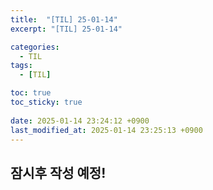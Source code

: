 ```yaml
---
title:  "[TIL] 25-01-14"
excerpt: "[TIL] 25-01-14"

categories:
  - TIL
tags:
  - [TIL]

toc: true
toc_sticky: true
 
date: 2025-01-14 23:24:12 +0900
last_modified_at: 2025-01-14 23:25:13 +0900
---
```


## 잠시후 작성 예정!